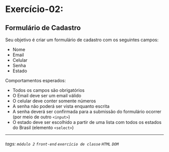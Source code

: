 # Exercício-02:

## Formulário de Cadastro

Seu objetivo é criar um formulário de cadastro com os seguintes campos:
- Nome
- Email
- Celular
- Senha
- Estado

Comportamentos esperados:
- Todos os campos são obrigatórios
- O Email deve ser um email válido
- O celular deve conter somente números
- A senha não poderá ser vista enquanto escrita
- A senha deverá ser confirmada para a submissão do formulário ocorrer (por meio de outro `<input>`)
- O estado deve ser escolhido a partir de uma lista com todos os estados do Brasil (elemento `<select>`)
---


###### tags: `módulo 2` `front-end` `exercício de classe` `HTML` `DOM`
